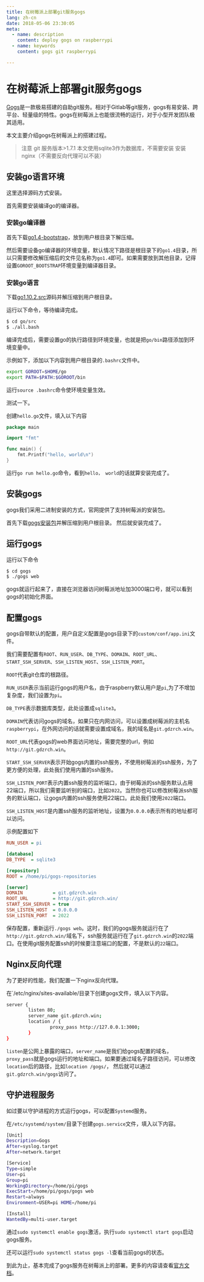 ```yaml
---
title: 在树莓派上部署git服务gogs
lang: zh-cn
date: 2018-05-06 23:30:05
meta:
  - name: description
    content: deploy gogs on raspberrypi
  - name: keywords
    content: gogs git raspberrypi

---
```

# 在树莓派上部署git服务gogs

[Gogs](https://gogs.io/)是一款极易搭建的自助git服务。相对于Gitlab等git服务，gogs有易安装、跨平台、轻量级的特性。gogs在树莓派上也能很流畅的运行，对于小型开发团队极其适用。

本文主要介绍gogs在树莓派上的搭建过程。

>注意
git 服务版本>1.7.1
本文使用sqlite3作为数据库，不需要安装
安装nginx（不需要反向代理可以不装）


## 安装go语言环境

这里选择源码方式安装。

首先需要安装编译go的编译器。

### 安装go编译器

首先下载[go1.4-bootstrap](https://dl.google.com/go/go1.4-bootstrap-20171003.tar.gz)，放到用户根目录下解压缩。

然后需要设备go编译器的环境变量，默认情况下路径是根目录下的`go1.4`目录，所以只需要修改解压缩后的文件见名称为`go1.4`即可。如果需要放到其他目录，记得设置`GOROOT_BOOTSTRAP`环境变量到编译器目录。

### 安装go语言

下载[go1.10.2.src](https://dl.google.com/go/go1.10.2.src.tar.gz)源码并解压缩到用户根目录。

运行以下命令，等待编译完成。

```bash
$ cd go/src
$ ./all.bash
```

编译完成后，需要设置go的执行路径到环境变量，也就是把`go/bin`路径添加到环境变量中。

示例如下，添加以下内容到用户根目录的`.bashrc`文件中。
```bash
export GOROOT=$HOME/go
export PATH=$PATH:$GOROOT/bin
```

运行`source .bashrc`命令使环境变量生效。

测试一下。

创建`hello.go`文件，填入以下内容
```go
package main

import "fmt"

func main() {
    fmt.Printf("hello, world\n")
}
```

运行`go run hello.go`命令，看到`hello， world`的话就算安装完成了。

## 安装gogs

gogs我们采用二进制安装的方式，官网提供了支持树莓派的安装包。

首先下载[gogs安装包](https://dl.gogs.io/0.11.43/gogs_0.11.43_raspi2_armv6.zip)并解压缩到用户根目录。
然后就安装完成了。

## 运行gogs

运行以下命令

```bash
$ cd gogs
$ ./gogs web
```
gogs就运行起来了，直接在浏览器访问树莓派地址加3000端口号，就可以看到gogs的初始化界面。

## 配置gogs

gogs自带默认的配置，用户自定义配置是gogs目录下的`custom/conf/app.ini`文件。

我们需要配置有`ROOT`、`RUN_USER`、`DB_TYPE`、`DOMAIN`、`ROOT_URL`、`START_SSH_SERVER`、`SSH_LISTEN_HOST`、`SSH_LISTEN_PORT`。

`ROOT`代表git仓库的根路径。

`RUN_USER`表示当前运行gogs的用户名，由于raspberry默认用户是`pi`,为了不增加复杂度，我们设置为`pi`。

`DB_TYPE`表示数据库类型，此处设置成`sqlite3`。

`DOMAIN`代表访问gogs的域名，如果只在内网访问，可以设置成树莓派的主机名`raspberrypi`，在外网访问的话就需要设置成域名，我的域名是`git.gdzrch.win`。

`ROOT_URL`代表gogs的web界面访问地址，需要完整的url，例如`http://git.gdzrch.win`。

`START_SSH_SERVER`表示开始gogs内置的ssh服务，不使用树莓派的ssh服务，为了更方便的处理，此处我们使用内置的ssh服务。

`SSH_LISTEN_PORT`表示内置ssh服务的监听端口，由于树莓派的ssh服务默认占用22端口，所以我们需要监听别的端口，比如`2022`。当然你也可以修改树莓派ssh服务的默认端口，让gogs内置的ssh服务使用22端口。此处我们使用`2022`端口。

`SSH_LISTEN_HOST`是内置ssh服务的监听地址，设置为`0.0.0.0`表示所有的地址都可以访问。

示例配置如下

```ini
RUN_USER = pi

[database]
DB_TYPE  = sqlite3

[repository]
ROOT = /home/pi/gogs-repositories

[server]
DOMAIN           = git.gdzrch.win
ROOT_URL         = http://git.gdzrch.win/
START_SSH_SERVER = true
SSH_LISTEN_HOST  = 0.0.0.0
SSH_LISTEN_PORT  = 2022

```

保存配置，重新运行`./gogs web`。这时，我们的gogs服务就运行在了`http://git.gdzrch.win/`域名下，ssh服务就运行在了`git.gdzrch.win`的`2022`端口。在使用git服务配置ssh的时候要注意端口的配置，不是默认的`22`端口。

## Nginx反向代理

为了更好的性能，我们配置一下nginx反向代理。

在`/etc/nginx/sites-available/目录下创建gogs文件，填入以下内容。

```bash
server {
        listen 80;
        server_name git.gdzrch.win;
        location / {
                proxy_pass http://127.0.0.1:3000;
        }
}
```

`listen`是公网上暴露的端口，`server_name`是我们给gogs配置的域名，`proxy_pass`就是gogs运行的地址和端口。如果要通过域名子路径访问，可以修改`location`后的路径，比如`location /gogs/`，
然后就可以通过`git.gdzrch.win/gogs`访问了。

## 守护进程服务

如过要以守护进程的方式运行gogs，可以配置`Systemd`服务。

在`/etc/systemd/system/`目录下创建`gogs.service`文件，填入以下内容。

```bash
[Unit]
Description=Gogs
After=syslog.target
After=network.target

[Service]
Type=simple
User=pi
Group=pi
WorkingDirectory=/home/pi/gogs
ExecStart=/home/pi/gogs/gogs web
Restart=always
Environment=USER=pi HOME=/home/pi

[Install]
WantedBy=multi-user.target

```

通过`sudo systemctl enable gogs`激活，执行`sudo systemctl start gogs`启动gogs服务。

还可以运行`sudo systemctl status gogs -l`查看当前gogs的状态。


到此为止，基本完成了gogs服务在树莓派上的部署。更多的内容请查看[官方文档](https://gogs.io/docs/)。
